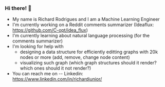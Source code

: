 ### Hi there! 👋 
- My name is Richard Rodrigues and I am a Machine Learning Engineer
- I'm currently working on a Reddit comments summarizer (Ideaflux: https://github.com/C-opt/idea_flux)
- I'm currently learning about natural language processing (for the comments summarizer)
- I'm looking for help with 
  - designing a data structure for efficiently editting graphs with 20k nodes or more (add, remove, change node content)
  - visualizing such graph (which graph structures should it render? which ones should it not render?) 
- You can reach me on 
-- Linkedin: https://www.linkedin.com/in/richardjunior/

<!--
**C-opt/C-opt** is a ✨ _special_ ✨ repository because its `README.md` (this file) appears on your GitHub profile.

Here are some ideas to get you started:

- 🔭 I’m currently working on ...
- 🌱 I’m currently learning ...
- 👯 I’m looking to collaborate on ...
- 🤔 I’m looking for help with ...
- 💬 Ask me about ...
- 📫 How to reach me: ...
- 😄 Pronouns: ...
- ⚡ Fun fact: ...
-->
